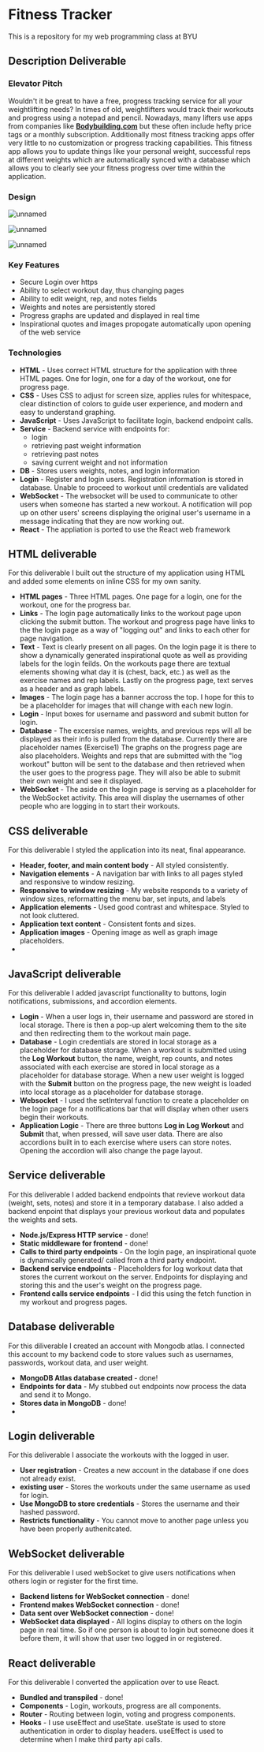 # Fitness Tracker
 This is a repository for my web programming class at BYU

## Description Deliverable

### Elevator Pitch
 Wouldn't it be great to have a free, progress tracking service for all your weightlifting needs? In times of old, weightlifters would track their workouts and progress using a notepad and pencil. Nowadays, many lifters use apps from companies like **[Bodybuilding.com](https://www.bodybuilding.com/)** but these often include hefty price tags or a monthly subscription. Additionally most fitness tracking apps offer very little to no customization or progress tracking capabilities. This fitness app allows you to update things like your personal weight, successful reps at different weights which are automatically synced with a database which allows you to clearly see your fitness progress over time within the application. 

 ### Design
![unnamed](https://github.com/jrsorensen/cs-260-Fall-2023/assets/100975246/574c566f-60bb-4697-9e7e-a6e355b23ff4)

![unnamed](https://github.com/jrsorensen/cs-260-Fall-2023/assets/100975246/1020765d-d3fb-4aed-884e-c06df5651169)

![unnamed](https://github.com/jrsorensen/cs-260-Fall-2023/assets/100975246/c77c6b58-64cb-4623-af8f-c83b99c9b730)


 ### Key Features
 + Secure Login over https
 + Ability to select workout day, thus changing pages
 + Ability to edit weight, rep, and notes fields
 + Weights and notes are persistently stored
 + Progress graphs are updated and displayed in real time
 + Inspirational quotes and images propogate automatically upon opening of the web service

### Technologies
+ **HTML** - Uses correct HTML structure for the application with three HTML pages. One for login, one for a day of the workout, one for progress page.
+ **CSS** - Uses CSS to adjust for screen size, applies rules for whitespace, clear distinction of colors to guide user experience, and modern and easy to understand graphing.
+ **JavaScript** - Uses JavaScript to facilitate login, backend endpoint calls.
+ **Service** - Backend service with endpoints for:
  + login
  + retrieving past weight information
  + retrieving past notes
  + saving current weight and not information
+ **DB** - Stores users weights, notes, and login information
+ **Login** - Register and login users. Registration information is stored in database. Unable to proceed to workout until credentials are validated
+ **WebSocket** - The websocket will be used to communicate to other users when someone has started a new workout. A notification will pop up on other users' screens displaying the original user's username in a message indicating that they are now working out.
+ **React** - The appliation is ported to use the React web framework

## HTML deliverable

For this deliverable I built out the structure of my application using HTML and added some elements on inline CSS for my own sanity.

- **HTML pages** - Three HTML pages. One page for a login, one for the workout, one for the progress bar.
- **Links** - The login page automatically links to the workout page upon clicking the submit button. The workout and progress page have links to the the login page as a way of "logging out" and links to each other for page navigation.
- **Text** - Text is clearly present on all pages. On the login page it is there to show a dynamically generated inspirational quote as well as providing labels for the login feilds. On the workouts page there are textual elements showing what day it is (chest, back, etc.) as well as the exercise names and rep labels. Lastly on the progress page, text serves as a header and as graph labels.
- **Images** - The login page has a banner accross the top. I hope for this to be a placeholder for images that will change with each new login.
- **Login** - Input boxes for username and password and submit button for login.
- **Database** - The excersise names, weights, and previous reps will all be displayed as their info is pulled from the database. Currently there are placeholder names (Exercise1) The graphs on the progress page are also placeholders. Weights and reps that are submitted with the "log workout" button will be sent to the database and then retrieved when the user goes to the progress page. They will also be able to submit their own weight and see it displayed.
- **WebSocket** - The aside on the login page is serving as a placeholder for the WebSocket activity. This area will display the usernames of other people who are logging in to start their workouts.

## CSS deliverable

For this deliverable I styled the application into its neat, final appearance.

- **Header, footer, and main content body** - All styled consistently.
- **Navigation elements** - A navigation bar with links to all pages styled and responsive to window resizing.
- **Responsive to window resizing** - My website responds to a variety of window sizes, reformatting the menu bar, set inputs, and labels
- **Application elements** - Used good contrast and whitespace. Styled to not look cluttered.
- **Application text content** - Consistent fonts and sizes.
- **Application images** - Opening image as well as graph image placeholders.
- 

## JavaScript deliverable

For this deliverable I added javascript functionality to buttons, login notifications, submissions, and accordion elements.

- **Login** - When a user logs in, their username and password are stored in local storage. There is then a pop-up alert welcoming them to the site and then redirecting them to the workout main page.
- **Database** - Login credentials are stored in local storage as a placeholder for database storage. When a workout is submitted using the **Log Workout** button, the name, weight, rep counts, and notes associated with each exercise are stored in local storage as a placeholder for database storage. When a new user weight is logged with the **Submit** button on the progress page, the new weight is loaded into local storage as a placeholder for database storage.
- **Websocket** - I used the setInterval function to create a placeholder on the login page for a notifications bar that will display when other users begin their workouts.
- **Application Logic** - There are three buttons **Log in** **Log Workout** and **Submit** that, when pressed, will save user data. There are also accordions built in to each exercise where users can store notes. Opening the accordion will also change the page layout.


## Service deliverable

For this deliverable I added backend endpoints that revieve workout data (weight, sets, notes) and store it in a temporary database. I also added a backend enpoint that displays your previous workout data and populates the weights and sets.

- **Node.js/Express HTTP service** - done!
- **Static middleware for frontend** - done!
- **Calls to third party endpoints** - On the login page, an inspirational quote is dynamically generated/ called from a third party endpoint.
- **Backend service endpoints** - Placeholders for log workout data that stores the current workout on the server. Endpoints for displaying and storing this and the user's weight on the progress page.
- **Frontend calls service endpoints** - I did this using the fetch function in my workout and progress pages.

## Database deliverable

For this diliverable I created an account with Mongodb atlas. I connected this account to my backend code to store values such as usernames, passwords, workout data, and user weight. 

- **MongoDB Atlas database created** - done!
- **Endpoints for data** - My stubbed out endpoints now process the data and send it to Mongo.
- **Stores data in MongoDB** - done!
- 

## Login deliverable

For this deliverable I associate the workouts with the logged in user.

- **User registration** - Creates a new account in the database if one does not already exist.
- **existing user** - Stores the workouts under the same username as used for login.
- **Use MongoDB to store credentials** - Stores the username and their hashed password.
- **Restricts functionality** - You cannot move to another page unless you have been properly authenitcated.

## WebSocket deliverable

For this deliverable I used webSocket to give users notifications when others login or register for the first time.

- **Backend listens for WebSocket connection** - done!
- **Frontend makes WebSocket connection** - done!
- **Data sent over WebSocket connection** - done!
- **WebSocket data displayed** - All logins display to others on the login page in real time. So if one person is about to login but someone does it before them, it will show that user two logged in or registered.


## React deliverable

For this deliverable I converted the application over to use React.

- **Bundled and transpiled** - done!
- **Components** - Login, workouts, progress are all components.
- **Router** - Routing between login, voting and progress components.
- **Hooks** - I use useEffect and useState. useState is used to store authentication in order to display headers. useEffect is used to determine when I make third party api calls. 